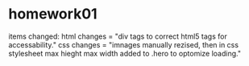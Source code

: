 # homework01
items changed: html changes = "div tags to correct html5 tags for accessability." css changes = "imnages manually rezised, 
then in css stylesheet max hieght max width added to .hero to optomize loading."

